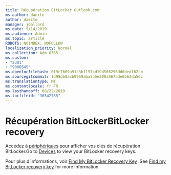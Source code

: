 ```yaml
---
title: Récupération BitLocker Outlook.com
ms.author: daeite
author: daeite
manager: joallard
ms.date: 5/14/2019
ms.audience: Admin
ms.topic: article
ROBOTS: NOINDEX, NOFOLLOW
localization_priority: Normal
ms.collection: Adm_O365
ms.custom:
- "2381"
- "9000545"
ms.openlocfilehash: 0f9c7669a91c3bf197cd19d566296dd0dedf62cb
ms.sourcegitcommit: 1d98db8acb9959aba3b5e308a567ade6b62da56c
ms.translationtype: MT
ms.contentlocale: fr-FR
ms.lasthandoff: 08/22/2019
ms.locfileid: "36542735"
---
```

# <a name="bitlocker-recovery"></a><span data-ttu-id="b3d00-102">Récupération BitLocker</span><span class="sxs-lookup"><span data-stu-id="b3d00-102">BitLocker recovery</span></span>

<span data-ttu-id="b3d00-103">Accédez à [périphériques](https://account.microsoft.com/devices/recoverykey) pour afficher vos clés de récupération BitLocker.</span><span class="sxs-lookup"><span data-stu-id="b3d00-103">Go to [Devices](https://account.microsoft.com/devices/recoverykey) to view your BitLocker recovery keys.</span></span>

<span data-ttu-id="b3d00-104">Pour plus d’informations, voir [Find My BitLocker Recovery Key](https://support.microsoft.com/help/4026181) .</span><span class="sxs-lookup"><span data-stu-id="b3d00-104">See [Find my BitLocker recovery key](https://support.microsoft.com/help/4026181) for more information.</span></span>
